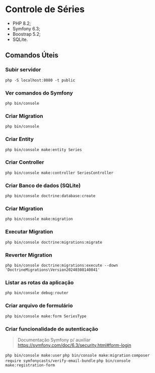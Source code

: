 # Controle de Séries

- PHP 8.2;
- Symfony 6.3;
- Boostrap 5.2;
- SQLite.

## Comandos Úteis

### Subir servidor
`php -S localhost:8080 -t public`

### Ver comandos do Symfony
`php bin/console`

### Criar Migration
`php bin/console`

### Criar Entity
`php bin/console make:entity Series`

### Criar Controller
`php bin/console make:controller SeriesController`

### Criar Banco de dados (SQLite)
`php bin/console doctrine:database:create`

### Criar Migration
`php bin/console make:migration`

### Executar Migration
`php bin/console doctrine:migrations:migrate`

### Reverter Migration
`php bin/console doctrine:migrations:execute --down 'DoctrineMigrations\Version20240308140841'`

### Listar as rotas da aplicação
`php bin/console debug:router`

### Criar arquivo de formulário
`php bin/console make:form SeriesType`

### Criar funcionalidade de autenticação
> Documentação Symfony p/ auxiliar 
> https://symfony.com/doc/6.3/security.html#form-login

`php bin/console make:user`
`php bin/console make:migration`
`composer require symfonycasts/verify-email-bundle`
`php bin/console make:registration-form`
